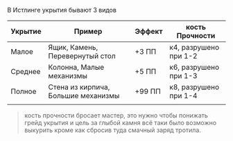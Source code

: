 В Истлинге укрытия бывают 3 видов

| Укрытие | Пример                              | Эффект | кость Прочности       |
| ------- | ----------------------------------- | ------ | --------------------- |
| Малое   | Ящик, Камень, Перевернутый стол     | +3 ПП  | к4, разрушено при 1-2 |
| Среднее | Колонна, Малые механизмы            | +5 ПП  | к6, разрушено при 1-3 |
| Полное  | Стена из кирпича, Большие механизмы | +99 ПП | к8, разрушено при 1-4 |
|         |                                     |        |                       |

> кость прочности бросает мастер, это нужно чтобы понижать грейд укрытия и цель за глыбой камня всё таки было возможно выкурить кроме как сбросив туда смачный заряд тротила.